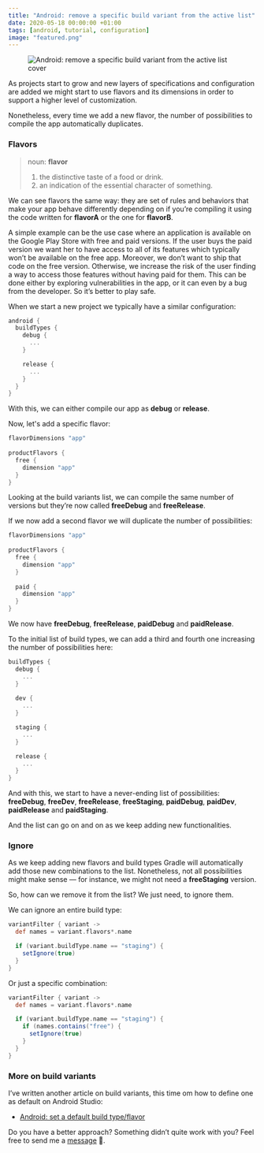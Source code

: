 ```yaml
---
title: "Android: remove a specific build variant from the active list"
date: 2020-05-18 00:00:00 +01:00
tags: [android, tutorial, configuration]
image: "featured.png"
---
```


<figure>
<img src="/android-remove-a-specific-build-variant-from-the-active-list/featured.png" alt="Android: remove a specific build variant from the active list cover">
</figure>

As projects start to grow and new layers of specifications and configuration are added we might start to use flavors and its dimensions in order to support a higher level of customization.

Nonetheless, every time we add a new flavor, the number of possibilities to compile the app automatically duplicates.

### Flavors

> noun: **flavor**
> 1. the distinctive taste of a food or drink.
> 2. an indication of the essential character of something.

We can see flavors the same way: they are set of rules and behaviors that make your app behave differently depending on if you’re compiling it using the code written for **flavorA** or the one for **flavorB**.

A simple example can be the use case where an application is available on the Google Play Store with free and paid versions. If the user buys the paid version we want her to have access to all of its features which typically won’t be available on the free app. Moreover, we don’t want to ship that code on the free version. Otherwise, we increase the risk of the user finding a way to access those features without having paid for them. This can be done either by exploring vulnerabilities in the app, or it can even by a bug from the developer. So it’s better to play safe.

When we start a new project we typically have a similar configuration:
```gradle
android {
  buildTypes {
    debug {
      ...
    }

    release {
      ...
    }
  }
}
```

With this, we can either compile our app as **debug** or **release**.

Now, let's add a specific flavor:

```gradle
flavorDimensions "app"
    
productFlavors {
  free {
    dimension "app"
  }
}
```

Looking at the build variants list, we can compile the same number of versions but they’re now called **freeDebug** and **freeRelease**.

If we now add a second flavor we will duplicate the number of possibilities:

```gradle
flavorDimensions "app"
    
productFlavors {
  free {
    dimension "app"
  }
    
  paid {
    dimension "app"
  }
}
```

We now have **freeDebug**, **freeRelease**, **paidDebug** and **paidRelease**.

To the initial list of build types, we can add a third and fourth one increasing the number of possibilities here:

```gradle
buildTypes {
  debug {
    ...
  }
        
  dev {
    ...
  }

  staging {
    ...
  }

  release {
    ...
  }
}
```

And with this, we start to have a never-ending list of possibilities: **freeDebug**, **freeDev**, **freeRelease**, **freeStaging**, **paidDebug**, **paidDev**, **paidRelease** and **paidStaging**.

And the list can go on and on as we keep adding new functionalities.

### Ignore

As we keep adding new flavors and build types Gradle will automatically add those new combinations to the list. Nonetheless, not all possibilities might make sense — for instance, we might not need a **freeStaging** version.

So, how can we remove it from the list? We just need, to ignore them.

We can ignore an entire build type:

```gradle
variantFilter { variant ->
  def names = variant.flavors*.name

  if (variant.buildType.name == "staging") {
    setIgnore(true)
  }
}
```

Or just a specific combination:

```gradle
variantFilter { variant ->
  def names = variant.flavors*.name

  if (variant.buildType.name == "staging") {
    if (names.contains("free") {
      setIgnore(true)
    }
  }
}
```

### More on build variants

I’ve written another article on build variants, this time om how to define one as default on Android Studio:
- [Android: set a default build type/flavor](https://medium.com/@cafonsomota/android-set-a-default-build-type-flavor-a1cdcd1c15fa)

Do you have a better approach? Something didn’t quite work with you? Feel free to send me a [message](https://twitter.com/cafonsomota) 🙂.